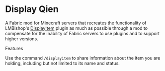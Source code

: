 # Display Qien

A Fabric mod for Minecraft servers that recreates the functionality of LMBishop's [DisplayItem](https://www.spigotmc.org/resources/displayitem-abandoned.28931/) plugin as much as possible through a mod to compensate for the inability of Fabric servers to use plugins and to support higher versions.

Features

Use the command `/displayitem` to share information about the item you are holding, including but not limited to its name and status.

